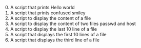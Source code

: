 0. A script that prints Hello world
1. A script that prints confused smiley
2. A script to display the content of a file
3. A script to display the content of two files passwd and host
4. A script to display the last 10 line of a file
5. A script that displays the first 10 lines of a file
6. A script that displays the third line of a file
